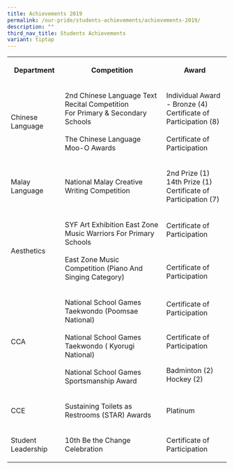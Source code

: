 ```yaml
---
title: Achievements 2019
permalink: /our-pride/students-achievements/achievements-2019/
description: ""
third_nav_title: Students Achievements
variant: tiptap
---
```

<table style="minWidth: 75px">
<colgroup>
<col>
<col>
<col>
</colgroup>
<tbody>
<tr>
<th rowspan="1" colspan="1">
<p>Department</p>
</th>
<th rowspan="1" colspan="1">
<p>Competition</p>
</th>
<th rowspan="1" colspan="1">
<p>Award</p>
</th>
</tr>
<tr>
<td rowspan="1" colspan="1">
<p>Chinese Language</p>
</td>
<td rowspan="1" colspan="1">
<p>2nd Chinese Language Text Recital Competition
<br>For Primary &amp; Secondary Schools
<br>
<br>The Chinese Language Moo-O Awards</p>
</td>
<td rowspan="1" colspan="1">
<p>Individual Award - Bronze (4)
<br>Certificate of Participation (8)
<br>
<br>Certificate of Participation
<br>
</p>
</td>
</tr>
<tr>
<td rowspan="1" colspan="1">
<p>Malay Language</p>
</td>
<td rowspan="1" colspan="1">
<p>National Malay Creative Writing Competition</p>
</td>
<td rowspan="1" colspan="1">
<p>2nd Prize (1)
<br>14th Prize (1)
<br>Certificate of Participation (7)</p>
</td>
</tr>
<tr>
<td rowspan="1" colspan="1">
<p>Aesthetics</p>
</td>
<td rowspan="1" colspan="1">
<p>SYF Art Exhibition East Zone Music Warriors For Primary Schools
<br>
<br>East Zone Music Competition (Piano And Singing Category)</p>
</td>
<td rowspan="1" colspan="1">
<p>Certificate of Participation
<br>
<br>
</p>
<p>
<br>Certificate of Participation
<br>
</p>
</td>
</tr>
<tr>
<td rowspan="1" colspan="1">
<p>CCA</p>
</td>
<td rowspan="1" colspan="1">
<p>National School Games Taekwondo (Poomsae National)
<br>
<br>National School Games Taekwondo ( Kyorugi National)
<br>
<br>National School Games Sportsmanship Award</p>
</td>
<td rowspan="1" colspan="1">
<p>Certificate of Participation
<br>
</p>
<p></p>
<p>
<br>Certificate of Participation
<br>
</p>
<p></p>
<p>
<br>Badminton (2)
<br>Hockey (2)</p>
</td>
</tr>
<tr>
<td rowspan="1" colspan="1">
<p>CCE</p>
</td>
<td rowspan="1" colspan="1">
<p>Sustaining Toilets as Restrooms (STAR) Awards
<br>
</p>
</td>
<td rowspan="1" colspan="1">
<p>Platinum</p>
</td>
</tr>
<tr>
<td rowspan="1" colspan="1">
<p>Student Leadership</p>
</td>
<td rowspan="1" colspan="1">
<p>10th Be the Change Celebration</p>
</td>
<td rowspan="1" colspan="1">
<p>Certificate of Participation</p>
</td>
</tr>
</tbody>
</table>
<p></p>